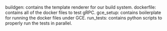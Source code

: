 buildgen: contains the template renderer for our build system.
dockerfile: contains all of the docker files to test gRPC.
gce_setup: contains boilerplate for running the docker files under GCE.
run_tests: contains python scripts to properly run the tests in parallel.
